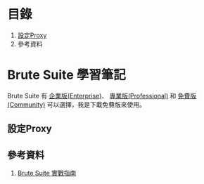 # 目錄
1. [設定Proxy](#設定Proxy)
2. 參考資料


# Brute Suite 學習筆記
Brute Suite 有
[企業版(Enterprise)](https://portswigger.net/burp/enterprise)、
[專業版(Professional)](https://portswigger.net/burp/pro)
和 [免費版(Community)](https://portswigger.net/burp/communitydownload)
可以選擇，我是下載免費版來使用。


## 設定Proxy



## 參考資料
1. [Brute Suite 實戰指南](https://t0data.gitbooks.io/burpsuite/content/)
